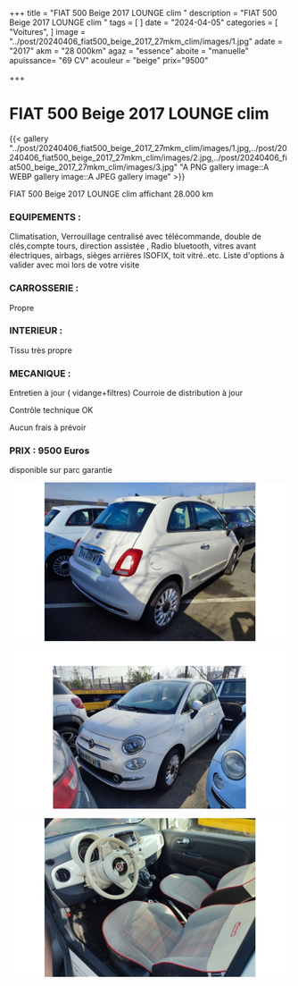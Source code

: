 +++
title = "FIAT 500 Beige 2017 LOUNGE clim "
description = "FIAT 500 Beige 2017 LOUNGE clim  "
tags = [
]
date = "2024-04-05"
categories = [
    "Voitures",
]
image = "../post/20240406_fiat500_beige_2017_27mkm_clim/images/1.jpg"
adate = "2017"
akm = "28 000km"
agaz = "essence"
aboite = "manuelle"
apuissance= "69 CV"
acouleur = "beige"
prix="9500"

+++

# FIAT 500 Beige 2017 LOUNGE clim 

{{< gallery  "../post/20240406_fiat500_beige_2017_27mkm_clim/images/1.jpg,../post/20240406_fiat500_beige_2017_27mkm_clim/images/2.jpg,../post/20240406_fiat500_beige_2017_27mkm_clim/images/3.jpg" "A PNG gallery image::A WEBP gallery image::A JPEG gallery image" >}}
 


FIAT 500 Beige 2017 LOUNGE clim  affichant 28.000 km


### EQUIPEMENTS :
Climatisation, Verrouillage centralisé avec télécommande, double de clés,compte tours, direction assistée , Radio bluetooth, vitres avant électriques, airbags, sièges arrières ISOFIX, toit vitré..etc.
Liste d'options à valider avec moi lors de votre visite


### CARROSSERIE :
Propre


### INTERIEUR :
Tissu   très propre

### MECANIQUE :
Entretien à jour ( vidange+filtres)
Courroie de distribution à jour



Contrôle technique OK 

Aucun frais à prévoir


### PRIX : 9500 Euros

disponible sur parc
garantie

<!-- more -->


![](images/1.jpg)

![](images/2.jpg)

![](images/3.jpg)

